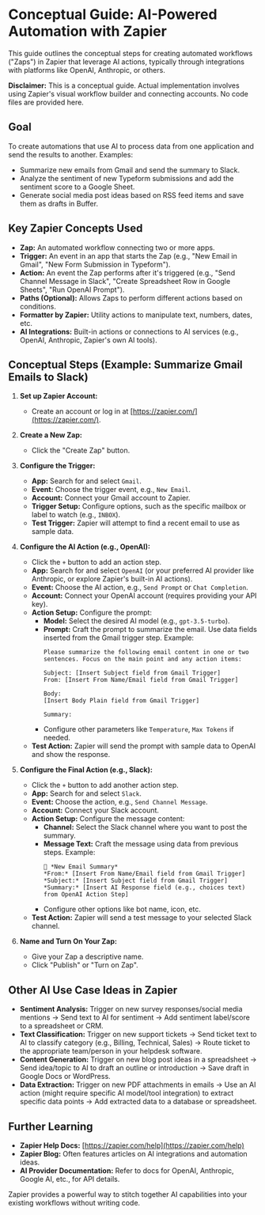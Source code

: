 # Conceptual Guide: AI-Powered Automation with Zapier

This guide outlines the conceptual steps for creating automated workflows ("Zaps") in Zapier that leverage AI actions, typically through integrations with platforms like OpenAI, Anthropic, or others.

**Disclaimer:** This is a conceptual guide. Actual implementation involves using Zapier's visual workflow builder and connecting accounts. No code files are provided here.

## Goal

To create automations that use AI to process data from one application and send the results to another. Examples:

*   Summarize new emails from Gmail and send the summary to Slack.
*   Analyze the sentiment of new Typeform submissions and add the sentiment score to a Google Sheet.
*   Generate social media post ideas based on RSS feed items and save them as drafts in Buffer.

## Key Zapier Concepts Used

*   **Zap:** An automated workflow connecting two or more apps.
*   **Trigger:** An event in an app that starts the Zap (e.g., "New Email in Gmail", "New Form Submission in Typeform").
*   **Action:** An event the Zap performs after it's triggered (e.g., "Send Channel Message in Slack", "Create Spreadsheet Row in Google Sheets", "Run OpenAI Prompt").
*   **Paths (Optional):** Allows Zaps to perform different actions based on conditions.
*   **Formatter by Zapier:** Utility actions to manipulate text, numbers, dates, etc.
*   **AI Integrations:** Built-in actions or connections to AI services (e.g., OpenAI, Anthropic, Zapier's own AI tools).

## Conceptual Steps (Example: Summarize Gmail Emails to Slack)

1.  **Set up Zapier Account:**
    *   Create an account or log in at [https://zapier.com/](https://zapier.com/).

2.  **Create a New Zap:**
    *   Click the "Create Zap" button.

3.  **Configure the Trigger:**
    *   **App:** Search for and select `Gmail`.
    *   **Event:** Choose the trigger event, e.g., `New Email`.
    *   **Account:** Connect your Gmail account to Zapier.
    *   **Trigger Setup:** Configure options, such as the specific mailbox or label to watch (e.g., `INBOX`).
    *   **Test Trigger:** Zapier will attempt to find a recent email to use as sample data.

4.  **Configure the AI Action (e.g., OpenAI):**
    *   Click the `+` button to add an action step.
    *   **App:** Search for and select `OpenAI` (or your preferred AI provider like Anthropic, or explore Zapier's built-in AI actions).
    *   **Event:** Choose the AI action, e.g., `Send Prompt` or `Chat Completion`.
    *   **Account:** Connect your OpenAI account (requires providing your API key).
    *   **Action Setup:** Configure the prompt:
        *   **Model:** Select the desired AI model (e.g., `gpt-3.5-turbo`).
        *   **Prompt:** Craft the prompt to summarize the email. Use data fields inserted from the Gmail trigger step. Example:
            ```
            Please summarize the following email content in one or two sentences. Focus on the main point and any action items:

            Subject: [Insert Subject field from Gmail Trigger]
            From: [Insert From Name/Email field from Gmail Trigger]

            Body:
            [Insert Body Plain field from Gmail Trigger]

            Summary:
            ```
        *   Configure other parameters like `Temperature`, `Max Tokens` if needed.
    *   **Test Action:** Zapier will send the prompt with sample data to OpenAI and show the response.

5.  **Configure the Final Action (e.g., Slack):**
    *   Click the `+` button to add another action step.
    *   **App:** Search for and select `Slack`.
    *   **Event:** Choose the action, e.g., `Send Channel Message`.
    *   **Account:** Connect your Slack account.
    *   **Action Setup:** Configure the message content:
        *   **Channel:** Select the Slack channel where you want to post the summary.
        *   **Message Text:** Craft the message using data from previous steps. Example:
            ```
            📧 *New Email Summary*
            *From:* [Insert From Name/Email field from Gmail Trigger]
            *Subject:* [Insert Subject field from Gmail Trigger]
            *Summary:* [Insert AI Response field (e.g., choices text) from OpenAI Action Step]
            ```
        *   Configure other options like bot name, icon, etc.
    *   **Test Action:** Zapier will send a test message to your selected Slack channel.

6.  **Name and Turn On Your Zap:**
    *   Give your Zap a descriptive name.
    *   Click "Publish" or "Turn on Zap".

## Other AI Use Case Ideas in Zapier

*   **Sentiment Analysis:** Trigger on new survey responses/social media mentions -> Send text to AI for sentiment -> Add sentiment label/score to a spreadsheet or CRM.
*   **Text Classification:** Trigger on new support tickets -> Send ticket text to AI to classify category (e.g., Billing, Technical, Sales) -> Route ticket to the appropriate team/person in your helpdesk software.
*   **Content Generation:** Trigger on new blog post ideas in a spreadsheet -> Send idea/topic to AI to draft an outline or introduction -> Save draft in Google Docs or WordPress.
*   **Data Extraction:** Trigger on new PDF attachments in emails -> Use an AI action (might require specific AI model/tool integration) to extract specific data points -> Add extracted data to a database or spreadsheet.

## Further Learning

*   **Zapier Help Docs:** [https://zapier.com/help](https://zapier.com/help)
*   **Zapier Blog:** Often features articles on AI integrations and automation ideas.
*   **AI Provider Documentation:** Refer to docs for OpenAI, Anthropic, Google AI, etc., for API details.

Zapier provides a powerful way to stitch together AI capabilities into your existing workflows without writing code. 